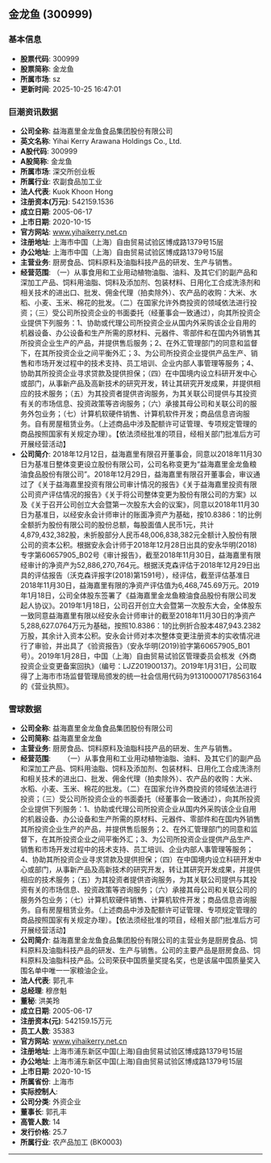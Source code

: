 ## 金龙鱼 (300999)

### 基本信息

- **股票代码**: 300999
- **股票简称**: 金龙鱼
- **所属市场**: sz
- **更新时间**: 2025-10-25 16:47:01

### 巨潮资讯数据

- **公司全称**: 益海嘉里金龙鱼食品集团股份有限公司
- **英文名称**: Yihai Kerry Arawana Holdings Co., Ltd.
- **A股代码**: 300999
- **A股简称**: 金龙鱼
- **所属市场**: 深交所创业板
- **所属行业**: 农副食品加工业
- **法人代表**: Kuok Khoon Hong
- **注册资本(万元)**: 542159.1536
- **成立日期**: 2005-06-17
- **上市日期**: 2020-10-15
- **官方网站**: www.yihaikerry.net.cn
- **注册地址**: 上海市中国（上海）自由贸易试验区博成路1379号15层
- **办公地址**: 上海市中国（上海）自由贸易试验区博成路1379号15层
- **主营业务**: 厨房食品、饲料原料及油脂科技产品的研发、生产与销售。
- **经营范围**: （一）从事食用和工业用动植物油脂、油料、及其它们的副产品和深加工产品、饲料用油脂、饲料及添加剂、包装材料、日用化工合成洗涤剂和相关技术的进出口、批发、佣金代理（拍卖除外）、农产品的收购：大米、水稻、小麦、玉米、棉花的批发。（二）在国家允许外商投资的领域依法进行投资；（三）受公司所投资企业的书面委托（经董事会一致通过），向其所投资企业提供下列服务：1、协助或代理公司所投资企业从国内外采购该企业自用的机器设备、办公设备和生产所需的原材料、元器件、零部件和在国内外销售其所投资企业生产的产品，并提供售后服务；2、在外汇管理部门的同意和监督下，在其所投资企业之间平衡外汇；3、为公司所投资企业提供产品生产、销售和市场开发过程中的技术支持、员工培训、企业内部人事管理等服务；4、协助其所投资企业寻求贷款及提供担保；（四）在中国境内设立科研开发中心或部门，从事新产品及高新技术的研究开发，转让其研究开发成果，并提供相应的技术服务；（五）为其投资者提供咨询服务，为其关联公司提供与其投资有关的市场信息、投资政策等咨询服务；（六）承接其母公司和关联公司的服务外包业务；（七）计算机软硬件销售、计算机软件开发；商品信息咨询服务。自有房屋租赁业务。（上述商品中涉及配额许可证管理、专项规定管理的商品按照国家有关规定办理）。【依法须经批准的项目，经相关部门批准后方可开展经营活动】
- **公司简介**: 2018年12月12日，益海嘉里有限召开董事会，同意以2018年11月30日为基准日整体变更设立股份有限公司，公司名称变更为“益海嘉里金龙鱼粮油食品股份有限公司”。2018年12月29日，益海嘉里有限召开董事会，审议通过了《关于益海嘉里投资有限公司审计情况的报告》《关于益海嘉里投资有限公司资产评估情况的报告》《关于将公司整体变更为股份有限公司的方案》以及《关于召开公司创立大会暨第一次股东大会的议案》，同意以2018年11月30日为基准日，以经安永会计师审计的账面净资产为基础，按10.8386：1的比例全额折为股份有限公司的股份总额，每股面值人民币1元，共计4,879,432,382股，未折股部分人民币48,006,838,382元全额计入股份有限公司的资本公积。根据安永会计师于2018年12月28日出具的安永华明(2018)专字第60657905_B02号《审计报告》，截至2018年11月30日，益海嘉里有限经审计的净资产为52,886,270,764元。根据沃克森评估于2018年12月29日出具的评估报告（沃克森评报字(2018)第1591号），经评估，截至评估基准日2018年11月30日，益海嘉里有限的净资产评估值为6,468,745.69万元。2019年1月18日，公司全体股东签署了《益海嘉里金龙鱼粮油食品股份有限公司发起人协议》。2019年1月18日，公司召开创立大会暨第一次股东大会，全体股东一致同意益海嘉里有限以经安永会计师审计的截至2018年11月30日的净资产5,288,627.0764万元为基础，按照10.8386：1的比例折合股本487,943.2382万股，其余计入资本公积。安永会计师对本次整体变更注册资本的实收情况进行了审验，并出具了《验资报告》（安永华明(2019)验字第60657905_B01号）。2019年1月28日，中国（上海）自由贸易试验区管理委员会核发《外商投资企业变更备案回执》（编号：LJZ201900137)。2019年1月31日，公司取得了上海市市场监督管理局颁发的统一社会信用代码为913100007178563164的《营业执照》。

### 雪球数据

- **公司全称**: 益海嘉里金龙鱼食品集团股份有限公司
- **公司简称**: 益海嘉里金龙鱼
- **主营业务**: 厨房食品、饲料原料及油脂科技产品的研发、生产与销售。
- **经营范围**: 　　（一）从事食用和工业用动植物油脂、油料、及其它们的副产品和深加工产品、饲料用油脂、饲料及添加剂、包装材料、日用化工合成洗涤剂和相关技术的进出口、批发、佣金代理（拍卖除外）、农产品的收购：大米、水稻、小麦、玉米、棉花的批发。（二）在国家允许外商投资的领域依法进行投资；（三）受公司所投资企业的书面委托（经董事会一致通过），向其所投资企业提供下列服务：1、协助或代理公司所投资企业从国内外采购该企业自用的机器设备、办公设备和生产所需的原材料、元器件、零部件和在国内外销售其所投资企业生产的产品，并提供售后服务；2、在外汇管理部门的同意和监督下，在其所投资企业之间平衡外汇；3、为公司所投资企业提供产品生产、销售和市场开发过程中的技术支持、员工培训、企业内部人事管理等服务；4、协助其所投资企业寻求贷款及提供担保；（四）在中国境内设立科研开发中心或部门，从事新产品及高新技术的研究开发，转让其研究开发成果，并提供相应的技术服务；（五）为其投资者提供咨询服务，为其关联公司提供与其投资有关的市场信息、投资政策等咨询服务；（六）承接其母公司和关联公司的服务外包业务；（七）计算机软硬件销售、计算机软件开发；商品信息咨询服务。自有房屋租赁业务。（上述商品中涉及配额许可证管理、专项规定管理的商品按照国家有关规定办理）。【依法须经批准的项目，经相关部门批准后方可开展经营活动】
- **公司简介**: 益海嘉里金龙鱼食品集团股份有限公司的主营业务是厨房食品、饲料原料及油脂科技产品的研发、生产与销售。公司的主要产品是厨房食品、饲料原料及油脂科技产品。公司荣获中国质量奖提名奖，也是该届中国质量奖入围名单中唯一一家粮油企业。
- **法人代表**: 郭孔丰
- **总经理**: 穆彦魁
- **董秘**: 洪美玲
- **成立日期**: 2005-06-17
- **注册资本(元)**: 542159.15万元
- **员工人数**: 35383
- **官方网站**: www.yihaikerry.net.cn
- **注册地址**: 上海市浦东新区中国(上海)自由贸易试验区博成路1379号15层
- **办公地址**: 上海市浦东新区中国(上海)自由贸易试验区博成路1379号15层
- **上市日期**: 2020-10-15
- **所属省份**: 上海市
- **实际控制人**: 
- **公司分类**: 外资企业
- **董事长**: 郭孔丰
- **高管人数**: 14
- **发行价格**: 25.7
- **所属行业**: 农产品加工 (BK0003)

---